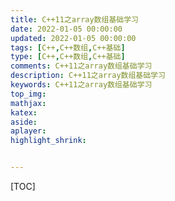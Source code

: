 ```yaml
---
title: C++11之array数组基础学习
date: 2022-01-05 00:00:00
updated: 2022-01-05 00:00:00
tags: [C++,C++数组,C++基础]
type: [C++,C++数组,C++基础]
comments: C++11之array数组基础学习
description: C++11之array数组基础学习
keywords: C++11之array数组基础学习
top_img:
mathjax:
katex:
aside:
aplayer:
highlight_shrink:


---
```


[TOC]

